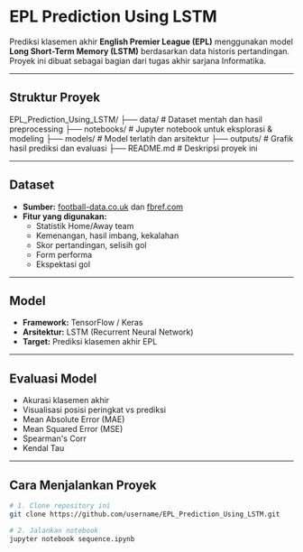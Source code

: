 # EPL Prediction Using LSTM

Prediksi klasemen akhir **English Premier League (EPL)** menggunakan model **Long Short-Term Memory (LSTM)** berdasarkan data historis pertandingan.  
Proyek ini dibuat sebagai bagian dari tugas akhir sarjana Informatika.

---

##  Struktur Proyek

EPL_Prediction_Using_LSTM/
├── data/ # Dataset mentah dan hasil preprocessing
├── notebooks/ # Jupyter notebook untuk eksplorasi & modeling
├── models/ # Model terlatih dan arsitektur
├── outputs/ # Grafik hasil prediksi dan evaluasi
├── README.md # Deskripsi proyek ini

---

## Dataset
- **Sumber:** [football-data.co.uk](https://www.football-data.co.uk) dan [fbref.com](https://fbref.com/en/comps/9/Premier-League-Stats)
- **Fitur yang digunakan:**
  - Statistik Home/Away team
  - Kemenangan, hasil imbang, kekalahan
  - Skor pertandingan, selisih gol
  - Form performa
  - Ekspektasi gol

---

## Model
-  **Framework:** TensorFlow / Keras  
-  **Arsitektur:** LSTM (Recurrent Neural Network)  
-  **Target:** Prediksi klasemen akhir EPL

---

## Evaluasi Model
- Akurasi klasemen akhir
- Visualisasi posisi peringkat vs prediksi
- Mean Absolute Error (MAE)
- Mean Squared Error (MSE)
- Spearman's Corr
- Kendal Tau

---

## Cara Menjalankan Proyek
```bash
# 1. Clone repository ini
git clone https://github.com/username/EPL_Prediction_Using_LSTM.git

# 2. Jalankan notebook
jupyter notebook sequence.ipynb
